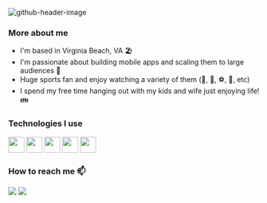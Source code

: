 ![github-header-image](https://github.com/user-attachments/assets/071335a2-52cd-4531-9d3d-986c6126e29b)

### More about me
- I'm based in Virginia Beach, VA 🏖️
- I'm passionate about building mobile apps and scaling them to large audiences 🤹
- Huge sports fan and enjoy watching a variety of them (🏈, 🏀, ⚽, 🏒, etc)
- I spend my free time hanging out with my kids and wife just enjoying life! 👪

### Technologies I use
<a target="_blank" href="https://www.swift.org"><img height="32" width="32" src="https://cdn.simpleicons.org/swift"></img></a>
<a target="_blank" href="https://www.apollographql.com"><img height="32" width="32" src="https://cdn.simpleicons.org/apollographql"></img></a>
<a target="_blank" href="https://lottiefiles.com"><img height="32" width="32" src="https://cdn.simpleicons.org/lottiefiles"></img></a>
<a target="_blank" href="https://developer.mozilla.org/en-US/docs/Web/JavaScript"><img height="32" width="32" src="https://cdn.simpleicons.org/javascript"></img></a>
<a target="_blank" href="https://www.python.org"><img height="32" width="32" src="https://cdn.simpleicons.org/python"></img></a>

### How to reach me 📫	
<a target="_blank" href="https://www.linkedin.com/in/aslattum"><img src="https://img.shields.io/badge/-LinkedIn-0077B5?style=for-the-badge&logo=Linkedin&logoColor=white"></img></a>
<a target="_blank" href="mailto:aslattum1220@gmail.com"><img src="https://img.shields.io/badge/-Gmail-D14836?style=for-the-badge&logo=Gmail&logoColor=white"></img></a>
